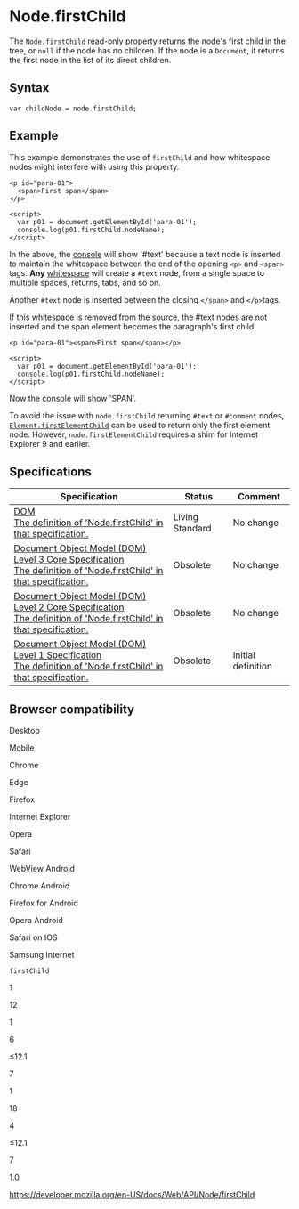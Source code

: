 # Node.firstChild

The `Node.firstChild` read-only property returns the node's first child in the tree, or `null` if the node has no children. If the node is a `Document`, it returns the first node in the list of its direct children.

## Syntax

    var childNode = node.firstChild;

## Example

This example demonstrates the use of `firstChild` and how whitespace nodes might interfere with using this property.

    <p id="para-01">
      <span>First span</span>
    </p>

    <script>
      var p01 = document.getElementById('para-01');
      console.log(p01.firstChild.nodeName);
    </script>

In the above, the [console](../console) will show '\#text' because a text node is inserted to maintain the whitespace between the end of the opening `<p>` and `<span>` tags. **Any** [whitespace](../document_object_model/whitespace) will create a `#text` node, from a single space to multiple spaces, returns, tabs, and so on.

Another `#text` node is inserted between the closing `</span>` and `</p>`tags.

If this whitespace is removed from the source, the \#text nodes are not inserted and the span element becomes the paragraph's first child.

    <p id="para-01"><span>First span</span></p>

    <script>
      var p01 = document.getElementById('para-01');
      console.log(p01.firstChild.nodeName);
    </script>

Now the console will show 'SPAN'.

To avoid the issue with `node.firstChild` returning `#text` or `#comment` nodes, [`Element.firstElementChild`](../element/firstelementchild) can be used to return only the first element node. However, `node.firstElementChild` requires a shim for Internet Explorer 9 and earlier.

## Specifications

<table><thead><tr class="header"><th>Specification</th><th>Status</th><th>Comment</th></tr></thead><tbody><tr class="odd"><td><a href="https://dom.spec.whatwg.org/#dom-node-firstchild">DOM<br />
<span class="small">The definition of 'Node.firstChild' in that specification.</span></a></td><td><span class="spec-living">Living Standard</span></td><td>No change</td></tr><tr class="even"><td><a href="https://www.w3.org/TR/DOM-Level-3-Core/core.html#ID-169727388">Document Object Model (DOM) Level 3 Core Specification<br />
<span class="small">The definition of 'Node.firstChild' in that specification.</span></a></td><td><span class="spec-obsolete">Obsolete</span></td><td>No change</td></tr><tr class="odd"><td><a href="https://www.w3.org/TR/DOM-Level-2-Core/core.html#ID-169727388">Document Object Model (DOM) Level 2 Core Specification<br />
<span class="small">The definition of 'Node.firstChild' in that specification.</span></a></td><td><span class="spec-obsolete">Obsolete</span></td><td>No change</td></tr><tr class="even"><td><a href="https://www.w3.org/TR/REC-DOM-Level-1/level-one-core.html#ID-169727388">Document Object Model (DOM) Level 1 Specification<br />
<span class="small">The definition of 'Node.firstChild' in that specification.</span></a></td><td><span class="spec-obsolete">Obsolete</span></td><td>Initial definition</td></tr></tbody></table>

## Browser compatibility

Desktop

Mobile

Chrome

Edge

Firefox

Internet Explorer

Opera

Safari

WebView Android

Chrome Android

Firefox for Android

Opera Android

Safari on IOS

Samsung Internet

`firstChild`

1

12

1

6

≤12.1

7

1

18

4

≤12.1

7

1.0

<a href="https://developer.mozilla.org/en-US/docs/Web/API/Node/firstChild" class="_attribution-link">https://developer.mozilla.org/en-US/docs/Web/API/Node/firstChild</a>
